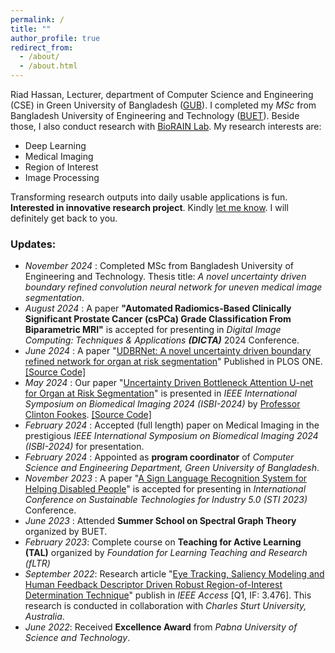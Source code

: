 ```yaml
---
permalink: /
title: ""
author_profile: true
redirect_from: 
  - /about/
  - /about.html
---
```

Riad Hassan, Lecturer, department of Computer Science and Engineering (CSE) in Green University of Bangladesh ([GUB](https://green.edu.bd/faculty-profile/dept-of-cse/md-riad-hassan/)). I completed my *MSc* from Bangladesh University of Engineering and Technology ([BUET](https://www.buet.ac.bd/)). Beside those, I also conduct research with [BioRAIN Lab](https://biorainlab.net/author/riad-hassan/). My research interests are:
* Deep Learning
* Medical Imaging
* Region of Interest
* Image Processing

Transforming research outputs into daily usable applications is fun. **Interested in innovative research project**. Kindly [let me know](mailto:riad_hassan@outlook.com). I will definitely get back to you.

### Updates:
- _November 2024_ : Completed MSc from Bangladesh University of Engineering and Technology. Thesis title: *A novel uncertainty driven boundary refined convolution neural network for uneven medical image segmentation*.
- _August 2024_ : A paper **"Automated Radiomics-Based Clinically Significant Prostate Cancer (csPCa) Grade Classification From Biparametric MRI"** is accepted for presenting in _Digital Image Computing: Techniques & Applications **(DICTA)**_ 2024 Conference.
- _June 2024_ : A paper "[UDBRNet: A novel uncertainty driven boundary refined network for organ at risk segmentation](https://doi.org/10.1371/journal.pone.0304771)" Published in PLOS ONE. [[Source Code]](https://github.com/riadhassan/UDBRNet)
- _May 2024_ : Our paper "[Uncertainty Driven Bottleneck Attention U-net for Organ at Risk Segmentation](https://ieeexplore.ieee.org/document/10635587)" is presented in *IEEE International Symposium on Biomedical Imaging 2024 (ISBI-2024)* by [Professor Clinton Fookes](https://www.qut.edu.au/about/our-people/academic-profiles/c.fookes). [[Source Code]](https://github.com/riadhassan/UDBA-UNet)
- _February 2024_ : Accepted (full length) paper on Medical Imaging in the prestigious *IEEE International Symposium on Biomedical Imaging 2024 (ISBI-2024)* for presentation.
- _February 2024_ : Appointed as **program coordinator** of *Computer Science and Engineering Department, Green University of Bangladesh*.
- _November 2023_ : A paper "[A Sign Language Recognition System for Helping Disabled People](https://ieeexplore.ieee.org/abstract/document/10465011)" is accepted for presenting in _International Conference on Sustainable Technologies for Industry 5.0 (STI 2023)_ Conference.
- _June 2023_ : Attended **Summer School on Spectral Graph Theory** organized by BUET.
- _February 2023_: Complete course on **Teaching for Active Learning (TAL)** organized by _Foundation for Learning Teaching and Research (fLTR)_
- _September 2022_: Research article "[Eye Tracking, Saliency Modeling and Human Feedback Descriptor Driven Robust Region-of-Interest Determination Technique](https://ieeexplore.ieee.org/abstract/document/9887942)" publish in _IEEE Access_ [Q1, IF: 3.476]. This research is conducted in collaboration with _Charles Sturt University, Australia_.
- _June 2022_: Received **Excellence Award** from _Pabna University of Science and Technology_.
